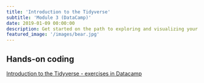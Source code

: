 ```yaml
---
title: 'Introduction to the Tidyverse'
subtitle: 'Module 3 (DataCamp)'
date: 2019-01-09 00:00:00
description: Get started on the path to exploring and visualizing your own data with the tidyverse, a powerful and popular collection of data science tools within R.
featured_image: '/images/bear.jpg'
---
```



## Hands-on coding

[Introduction to the Tidyverse - exercises in Datacamp](https://www.datacamp.com/courses/introduction-to-the-tidyverse)


